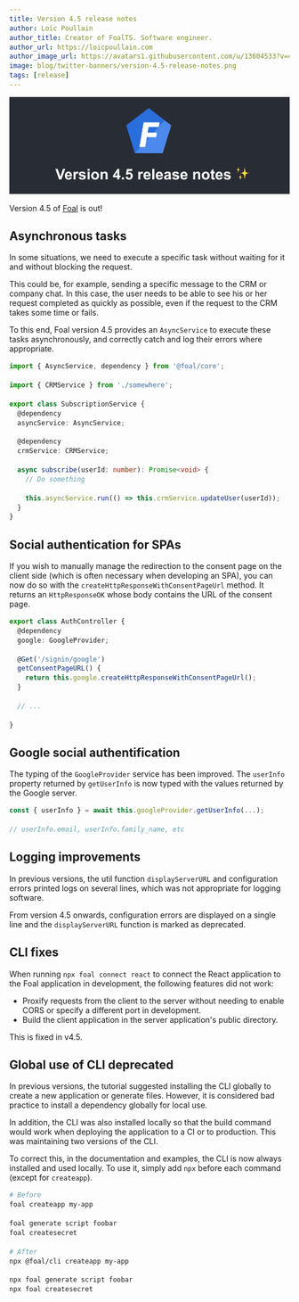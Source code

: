 ```yaml
---
title: Version 4.5 release notes
author: Loïc Poullain
author_title: Creator of FoalTS. Software engineer.
author_url: https://loicpoullain.com
author_image_url: https://avatars1.githubusercontent.com/u/13604533?v=4
image: blog/twitter-banners/version-4.5-release-notes.png
tags: [release]
---
```


![Banner](./assets/version-4.5-is-here/banner.png)

Version 4.5 of [Foal](https://foalts.org/) is out!

<!--truncate-->

## Asynchronous tasks

In some situations, we need to execute a specific task without waiting for it and without blocking the request.

This could be, for example, sending a specific message to the CRM or company chat. In this case, the user needs to be able to see his or her request completed as quickly as possible, even if the request to the CRM takes some time or fails.

To this end, Foal version 4.5 provides an `AsyncService` to execute these tasks asynchronously, and correctly catch and log their errors where appropriate.

```typescript
import { AsyncService, dependency } from '@foal/core';

import { CRMService } from './somewhere';

export class SubscriptionService {
  @dependency
  asyncService: AsyncService;

  @dependency
  crmService: CRMService;

  async subscribe(userId: number): Promise<void> {
    // Do something

    this.asyncService.run(() => this.crmService.updateUser(userId));
  }
}

```

## Social authentication for SPAs

If you wish to manually manage the redirection to the consent page on the client side (which is often necessary when developing an SPA), you can now do so with the `createHttpResponseWithConsentPageUrl` method. It returns an `HttpResponseOK` whose body contains the URL of the consent page.

```typescript
export class AuthController {
  @dependency
  google: GoogleProvider;

  @Get('/signin/google')
  getConsentPageURL() {
    return this.google.createHttpResponseWithConsentPageUrl();
  }
  
  // ...

}

```

## Google social authentification

The typing of the `GoogleProvider` service has been improved. The `userInfo` property returned by `getUserInfo` is now typed with the values returned by the Google server.

```typescript
const { userInfo } = await this.googleProvider.getUserInfo(...);

// userInfo.email, userInfo.family_name, etc
```

## Logging improvements

In previous versions, the util function `displayServerURL` and configuration errors printed logs on several lines, which was not appropriate for logging software.

From version 4.5 onwards, configuration errors are displayed on a single line and the `displayServerURL` function is marked as deprecated.

## CLI fixes

When running `npx foal connect react` to connect the React application to the Foal application in development, the following features did not work:
- Proxify requests from the client to the server without needing to enable CORS or specify a different port in development.
- Build the client application in the server application's public directory.

This is fixed in v4.5.

## Global use of CLI deprecated

In previous versions, the tutorial suggested installing the CLI globally to create a new application or generate files. However, it is considered bad practice to install a dependency globally for local use.

In addition, the CLI was also installed locally so that the build command would work when deploying the application to a CI or to production. This was maintaining two versions of the CLI.

To correct this, in the documentation and examples, the CLI is now always installed and used locally. To use it, simply add `npx` before each command (except for `createapp`).

```bash
# Before
foal createapp my-app

foal generate script foobar
foal createsecret

# After
npx @foal/cli createapp my-app

npx foal generate script foobar
npx foal createsecret
```
